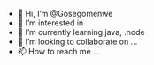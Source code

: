 - 👋 Hi, I’m @Gosegomenwe
- 👀 I’m interested in 
- 🌱 I’m currently learning java, .node
- 💞️ I’m looking to collaborate on ...
- 📫 How to reach me ...

<!---
Gosegomenwe/Gosegomenwe is a ✨ special ✨ repository because its `README.md` (this file) appears on your GitHub profile.
You can click the Preview link to take a look at your changes.
--->
